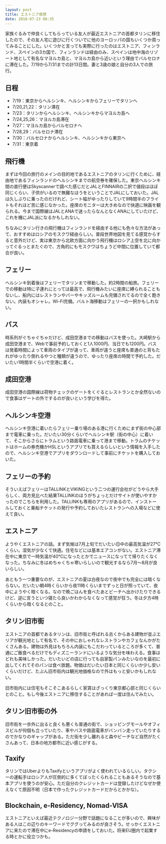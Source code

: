 ```yaml
---
layout: post
title: エストニア感想
date: 2018-07-23 08:35
---
```


家族ぐるみで仲良くしてもらっている友人が最近エストニアの首都タリンに移住したので、その友人宅に遊びに行くついでに他のヨーロッパの国もいくつか周ってみることにした。いくつかと言っても実際に行ったのはエストニア、フィンランド、スペインの3カ国で、フィンランドは経由のみ、スペインは地中海のリゾート地として有名なマヨルカ島と、マヨルカ島から近いという理由でバルセロナに滞在した。7/19から7/31までの計13日間。妻と3歳の娘と自分の3人での旅行。

## 日程

- 7/19：東京からヘルシンキ、ヘルシンキからフェリーでタリンへ
- 7/20,21,22：タリン滞在
- 7/23：タリンからヘルシンキ、ヘルシンキからマヨルカ島へ
- 7/24,25,26：マヨルカ島滞在
- 7/27：マヨルカ島からバルセロナへ
- 7/28,29：バルセロナ滞在
- 7/30：バルセロナからヘルシンキ、ヘルシンキから東京へ
- 7/31：東京着

## 飛行機

まずは今回の旅行のメインの目的地であるエストニアのタリンに行くために、経由地であるフィンランドのヘルシンキまでの航空券を確保した。東京ヘルシンキ間の直行便はSkyscannerで調べた感じだとJALとFINNAIRの二択で値段はほぼ同じくらい、子供がいるので無難なほうをということでJALにしておいた。JALは久しぶりに乗ったのだけれど、シート幅がゆったりしていて9時間半のフライトもそれほど苦に感じなかった。座席のモニターは大きめなので快適に映画を観られる。今まで国際線はJALとANAで迷ったらなんとなくANAにしていたけど、これを機にJAL派になるかもしれない。

ちなみにタリン行きの飛行機はフィンランドを経由する他にも色々な方法があって、おすすめはロシアのモスクワ経由らしい。普段世界地図を見てる感覚からすると意外だけど、実は東京から北欧方面に向かう飛行機はロシア上空を北に向かってぐるっとまたぐので、方角的にもモスクワはちょうど中間に位置していて都合が良い。

## フェリー

ヘルシンキ到着後はフェリーでタリンまで移動した。約2時間の船旅。フェリーでの移動は特に子連れにとっては最高で、飛行機みたいに座席に縛られることもないし、船内にはレストランやバーやキッズルームも完備されてるので全く飽きない。内装もオシャレ。Wi-Fi完備。バルト海移動はフェリーの一択かもしれない。

## バス

時系列がぐちゃぐちゃだけど、成田空港までの移動はバスを使った。大崎駅から成田空港まで、Webで事前予約しておくと1人1000円、当日でも1200円。バスは発着時間によって車両のタイプが違って、車両が違うと座席も普通のと背もたれがゆったり倒れるやつと種類が違うので、ゆったり座席の時間で予約した。だいたい1時間半くらいで空港に着く。

## 成田空港

成田空港の国際線は荷物チェックのゲートをくぐるとレストランとか全然ないので食事はゲートの外でするのが良いという学びを得た。

## ヘルシンキ空港

ヘルシンキ空港に着いたらフェリー乗り場のある港に行くためにまず街の中心部まで電車に乗った。だいたい30分くらいでヘルシンキ駅（街の中心）に着いて、そこからさらにトラムという路面電車に乗って港まで移動。トラムのチケットはホームの券売機かHSLというアプリでも買えるらしいという情報を入手したので、ヘルシンキ空港でアプリをダウンロードして事前にチケットを購入しておいた。

## フェリーの予約

そういえばフェリーはTALLINKとVIKINGという二つの運行会社がどうやら大手らしく、両方見比べた結果TALLINKのほうがちょっとだけサイトが使いやすかったのでこちらを利用した。TALLINKも専用のアプリがあるので、インストールしておくと乗船チケットの発行や予約しておいたレストランへの入場などに使えて良い。

## エストニア

ようやくエストニアの話。まず気候は7月上旬でだいたい日中の最高気温が27℃くらい。湿気が少なくて快適。住宅などには基本エアコンがない。エストニア滞在中に東京で一時気温が40℃になったとかでニュースになってて帰りたくなくなった。ちなみに冬はめちゃくちゃ寒いらしいので観光するなら7月〜8月が良いらしい。

あともう一つ重要なのが、エストニアの夏は白夜なので夜中でも完全には暗くならない。だいたい朝4時くらいから夜11時くらいまでずっと日が照っていて、夜中にようやく暗くなる。なので晩ごはんを食べたあとビーチへ出かけたりできるけど、逆に言うといつ寝たら良いかわからなくなって感覚が狂う。冬は夕方4時くらいから暗くなるとのこと。

## タリン旧市街

エストニアの首都であるタリンは、旧市街と呼ばれる古くからある建物が並ぶエリアが観光地として有名で、その中におしゃれなレストランやカフェなんかがたくさんある。建物は外見はもちろん内装にもこだわっているところが多くて、普通にご飯食べるだけでもディズニーランドにいるような気分を味わえる。食事はどれも美味しかった。だいたいどの店に行っても自家製パンみたいなのを最初に出してくれてそのパンは食べ放題。物価はだいたい日本と同じくらいか少し安いくらいだけど、たぶん旧市街内は観光地価格なので外はもっと安いかもしれない。

旧市街内には住宅もそこそこあるらしく家賃はざっくり東京都心部と同じくらいとのこと。もし今後エストニアに移住することがあれば一度は住んでみたい。

## タリン旧市街の外

旧市街を一歩外に出ると良くも悪くも普通の街で、ショッピングモールやオフィスビルが何個も立っていたり、車やバスや路面電車がバンバン走っていたりするのでかなりのギャップがある。ただ街を少し離れると森やビーチなど自然がたくさんあって、日本の地方都市に近い感じがする。

## Taxify

タリンではUberよりもTaxifyというアプリがよく使われているらしい。タクシーの運転手はロシア人が圧倒的に多くてぼったくられることもあるそうなので基本アプリを使うのが安心。ただ自分のクレジットカードは登録したけどなぜか使えなくて原因不明（日本で作ったクレジットカードだからとかかな）。

## Blockchain, e-Residency, Nomad-VISA

エストニアといえば最近テクノロジー分野で話題になることが多いので、興味がある人はこの辺りのキーワードでググってみるのが良さそう。せっかくエストニアに来たので滞在中にe-Residencyの申請をしておいた。将来EU圏内で起業する時とかに役立つかも。

